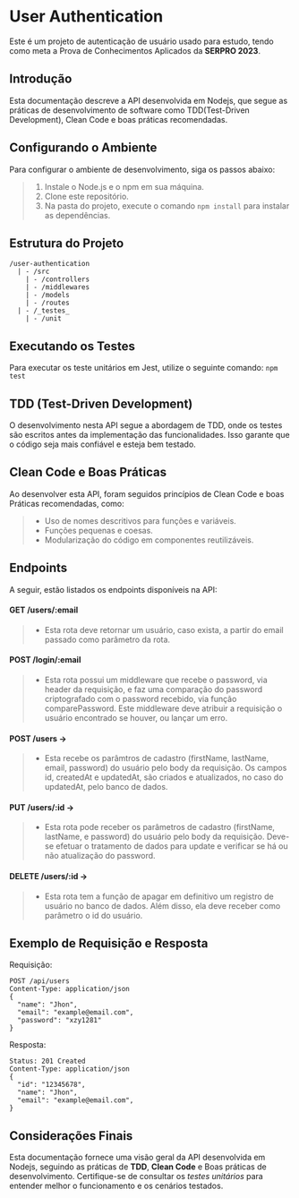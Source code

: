 # User Authentication
Este é um projeto de autenticação de usuário usado para estudo, tendo como meta a Prova de Conhecimentos Aplicados da __SERPRO 2023__.
## Introdução
Esta documentação descreve a API desenvolvida em Nodejs, que segue as práticas de desenvolvimento de software como TDD(Test-Driven Development), Clean Code e boas práticas recomendadas.
## Configurando o Ambiente
Para configurar o ambiente de desenvolvimento, siga os passos abaixo:
> 1. Instale o Node.js e o npm em sua máquina.
> 2. Clone este repositório.
> 3. Na pasta do projeto, execute o comando `npm install` para instalar as dependências.
## Estrutura do Projeto
```
/user-authentication
  | - /src
    | - /controllers
    | - /middlewares
    | - /models
    | - /routes
  | - /_testes_
    | - /unit
```
## Executando os Testes
Para executar os teste unitários em Jest, utilize o seguinte comando: `npm test`
## TDD (Test-Driven Development)
O desenvolvimento nesta API segue a abordagem de TDD, onde os testes são escritos antes da implementação das funcionalidades. Isso garante que o código seja mais confiável e esteja bem testado.
## Clean Code e Boas Práticas
Ao desenvolver esta API, foram seguidos princípios de Clean Code e boas Práticas recomendadas, como:
> * Uso de nomes descritivos para funções e variáveis.
> * Funções pequenas e coesas.
> * Modularização do código em componentes reutilizáveis.
## Endpoints
A seguir, estão listados os endpoints disponíveis na API:</br>
#### GET /users/:email 
> * Esta rota deve retornar um usuário, caso exista, a partir do email passado como parâmetro da rota.</br>
#### POST /login/:email 
> * Esta rota possui um middleware que recebe o password, via header da requisição, e faz uma comparação do password criptografado com o password recebido, via função comparePassword. Este middleware deve atribuir a requisição o usuário encontrado se houver, ou lançar um erro.
#### POST /users -> 
> * Esta recebe os parâmtros de cadastro (firstName, lastName, email, password) do usuário pelo body da requisição. Os campos id, createdAt e updatedAt, são criados e atualizados, no caso do updatedAt, pelo banco de dados.
#### PUT /users/:id -> 
> * Esta rota pode receber os parâmetros de cadastro (firstName, lastName, e password) do usuário pelo body da requisição. Deve-se efetuar o tratamento de dados para update e verificar se há ou não atualização do password.
#### DELETE /users/:id -> 
> * Esta rota tem a função de apagar em definitivo um registro de usuário no banco de dados. Além disso, ela deve receber como parâmetro o id do usuário.
## Exemplo de Requisição e Resposta
Requisição:
```
POST /api/users
Content-Type: application/json
{
  "name": "Jhon",
  "email": "example@email.com",
  "password": "xzy1281"
}
```
Resposta:
```
Status: 201 Created
Content-Type: application/json
{
  "id": "12345678",
  "name": "Jhon",
  "email": "example@email.com",
}
```
## Considerações Finais
Esta documentação fornece uma visão geral da API desenvolvida em Nodejs, seguindo as práticas de **TDD**, **Clean Code** e Boas práticas de desenvolvimento. Certifique-se de consultar os _testes unitários_ para entender melhor o funcionamento e os cenários testados.
